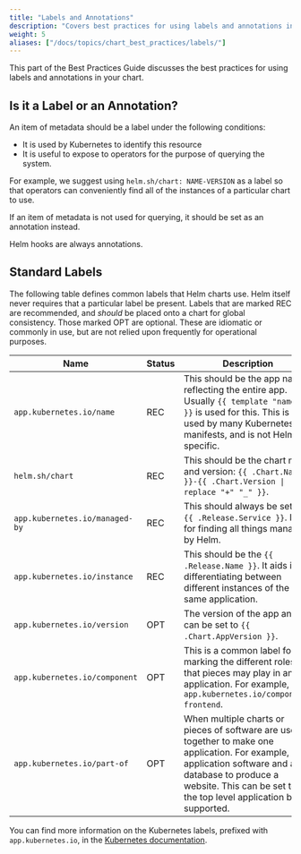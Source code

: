 ```yaml
---
title: "Labels and Annotations"
description: "Covers best practices for using labels and annotations in your Chart."
weight: 5
aliases: ["/docs/topics/chart_best_practices/labels/"]
---
```


This part of the Best Practices Guide discusses the best practices for using
labels and annotations in your chart.

## Is it a Label or an Annotation?

An item of metadata should be a label under the following conditions:

- It is used by Kubernetes to identify this resource
- It is useful to expose to operators for the purpose of querying the system.

For example, we suggest using `helm.sh/chart: NAME-VERSION` as a label so that
operators can conveniently find all of the instances of a particular chart to
use.

If an item of metadata is not used for querying, it should be set as an
annotation instead.

Helm hooks are always annotations.

## Standard Labels

The following table defines common labels that Helm charts use. Helm itself
never requires that a particular label be present. Labels that are marked REC
are recommended, and _should_ be placed onto a chart for global consistency.
Those marked OPT are optional. These are idiomatic or commonly in use, but are
not relied upon frequently for operational purposes.

Name|Status|Description
-----|------|----------
`app.kubernetes.io/name` | REC | This should be the app name, reflecting the entire app. Usually `{{ template "name" . }}` is used for this. This is used by many Kubernetes manifests, and is not Helm-specific.
`helm.sh/chart` | REC | This should be the chart name and version: `{{ .Chart.Name }}-{{ .Chart.Version \| replace "+" "_" }}`.
`app.kubernetes.io/managed-by` | REC | This should always be set to `{{ .Release.Service }}`. It is for finding all things managed by Helm.
`app.kubernetes.io/instance` | REC | This should be the `{{ .Release.Name }}`. It aids in differentiating between different instances of the same application.
`app.kubernetes.io/version` | OPT | The version of the app and can be set to `{{ .Chart.AppVersion }}`.
`app.kubernetes.io/component` | OPT | This is a common label for marking the different roles that pieces may play in an application. For example, `app.kubernetes.io/component: frontend`.
`app.kubernetes.io/part-of` | OPT | When multiple charts or pieces of software are used together to make one application. For example, application software and a database to produce a website. This can be set to the top level application being supported.

You can find more information on the Kubernetes labels, prefixed with
`app.kubernetes.io`, in the [Kubernetes
documentation](https://kubernetes.io/docs/concepts/overview/working-with-objects/common-labels/).
